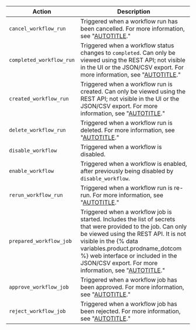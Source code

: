 | Action | Description
|------------------|-------------------
| `cancel_workflow_run` | Triggered when a workflow run has been cancelled. For more information, see "[AUTOTITLE](/actions/managing-workflow-runs/canceling-a-workflow)."
| `completed_workflow_run` | Triggered when a workflow status changes to `completed`. Can only be viewed using the REST API; not visible in the UI or the JSON/CSV export. For more information, see "[AUTOTITLE](/actions/monitoring-and-troubleshooting-workflows/viewing-workflow-run-history)."
| `created_workflow_run` | Triggered when a workflow run is created. Can only be viewed using the REST API; not visible in the UI or the JSON/CSV export. For more information, see "[AUTOTITLE](/actions/learn-github-actions/understanding-github-actions#create-an-example-workflow)."
| `delete_workflow_run` | Triggered when a workflow run is deleted. For more information, see "[AUTOTITLE](/actions/managing-workflow-runs/deleting-a-workflow-run)."
| `disable_workflow` | Triggered when a workflow is disabled.
| `enable_workflow` | Triggered when a workflow is enabled, after previously being disabled by `disable_workflow`.
| `rerun_workflow_run` | Triggered when a workflow run is re-run. For more information, see "[AUTOTITLE](/actions/managing-workflow-runs/re-running-workflows-and-jobs)."
| `prepared_workflow_job` | Triggered when a workflow job is started. Includes the list of secrets that were provided to the job. Can only be viewed using the REST API. It is not visible in the {% data variables.product.prodname_dotcom %} web interface or included in the JSON/CSV export. For more information, see "[AUTOTITLE](/actions/using-workflows/events-that-trigger-workflows)."
| `approve_workflow_job` | Triggered when a workflow job has been approved. For more information, see "[AUTOTITLE](/actions/managing-workflow-runs/reviewing-deployments)."
| `reject_workflow_job` | Triggered when a workflow job has been rejected. For more information, see "[AUTOTITLE](/actions/managing-workflow-runs/reviewing-deployments)."
